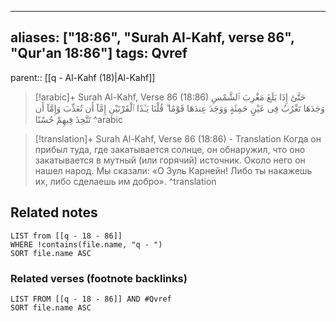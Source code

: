 
---
aliases: ["18:86", "Surah Al-Kahf, verse 86", "Qur'an 18:86"]
tags: Qvref
---

parent:: [[q - Al-Kahf (18)|Al-Kahf]]

> [!arabic]+ Surah Al-Kahf, Verse 86 (18:86)
> <span class="quran-arabic">حَتَّىٰٓ إِذَا بَلَغَ مَغْرِبَ ٱلشَّمْسِ وَجَدَهَا تَغْرُبُ فِى عَيْنٍ حَمِئَةٍ وَوَجَدَ عِندَهَا قَوْمًا ۗ قُلْنَا يَـٰذَا ٱلْقَرْنَيْنِ إِمَّآ أَن تُعَذِّبَ وَإِمَّآ أَن تَتَّخِذَ فِيهِمْ حُسْنًا</span>
^arabic

> [!translation]+ Surah Al-Kahf, Verse 86 (18:86) - Translation
> Когда он прибыл туда, где закатывается солнце, он обнаружил, что оно закатывается в мутный (или горячий) источник. Около него он нашел народ. Мы сказали: «О Зуль Карнейн! Либо ты накажешь их, либо сделаешь им добро».
^translation



## Related notes
```dataview
LIST from [[q - 18 - 86]]
WHERE !contains(file.name, "q - ")
SORT file.name ASC
```

### Related verses (footnote backlinks)
```dataview
LIST FROM [[q - 18 - 86]] AND #Qvref
SORT file.name ASC
```

